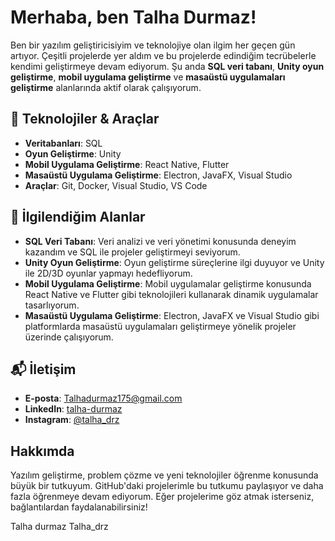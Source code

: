 # Merhaba, ben Talha Durmaz!

Ben bir yazılım geliştiricisiyim ve teknolojiye olan ilgim her geçen gün artıyor. Çeşitli projelerde yer aldım ve bu projelerde edindiğim tecrübelerle kendimi geliştirmeye devam ediyorum. Şu anda **SQL veri tabanı**, **Unity oyun geliştirme**, **mobil uygulama geliştirme** ve **masaüstü uygulamaları geliştirme** alanlarında aktif olarak çalışıyorum.

## 🔧 Teknolojiler & Araçlar

- **Veritabanları**: SQL
- **Oyun Geliştirme**: Unity
- **Mobil Uygulama Geliştirme**: React Native, Flutter
- **Masaüstü Uygulama Geliştirme**: Electron, JavaFX, Visual Studio
- **Araçlar**: Git, Docker, Visual Studio, VS Code

## 💼 İlgilendiğim Alanlar

- **SQL Veri Tabanı**: Veri analizi ve veri yönetimi konusunda deneyim kazandım ve SQL ile projeler geliştirmeyi seviyorum.
- **Unity Oyun Geliştirme**: Oyun geliştirme süreçlerine ilgi duyuyor ve Unity ile 2D/3D oyunlar yapmayı hedefliyorum.
- **Mobil Uygulama Geliştirme**: Mobil uygulamalar geliştirme konusunda React Native ve Flutter gibi teknolojileri kullanarak dinamik uygulamalar tasarlıyorum.
- **Masaüstü Uygulama Geliştirme**: Electron, JavaFX ve Visual Studio gibi platformlarda masaüstü uygulamaları geliştirmeye yönelik projeler üzerinde çalışıyorum.

## 📬 İletişim

- **E-posta**: Talhadurmaz175@gmail.com
- **LinkedIn**: [talha-durmaz](https://linkedin.com/in/talha-durmaz)
- **Instagram**: [@talha_drz](https://www.instagram.com/talha_drz)

## Hakkımda

Yazılım geliştirme, problem çözme ve yeni teknolojiler öğrenme konusunda büyük bir tutkuyum. GitHub'daki projelerimle bu tutkumu paylaşıyor ve daha fazla öğrenmeye devam ediyorum. Eğer projelerime göz atmak isterseniz, bağlantılardan faydalanabilirsiniz!


Talha durmaz
Talha_drz

